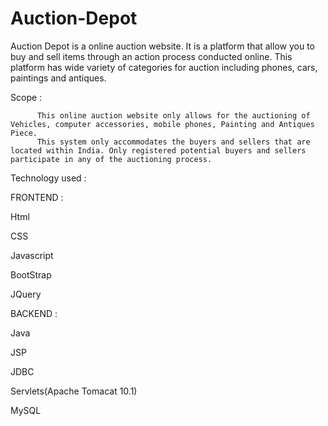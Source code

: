 # Auction-Depot

Auction Depot is a online auction website. It is a platform that allow you to buy and sell items through an action process conducted online.
This platform has wide variety of categories for auction including phones, cars, paintings and antiques.

Scope :

          This online auction website only allows for the auctioning of Vehicles, computer accessories, mobile phones, Painting and Antiques Piece.
          This system only accommodates the buyers and sellers that are located within India. Only registered potential buyers and sellers participate in any of the auctioning process.

Technology used :

FRONTEND :

Html

CSS

Javascript

BootStrap

JQuery


BACKEND :

Java

JSP

JDBC

Servlets(Apache Tomacat 10.1)

MySQL



